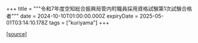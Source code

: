 +++
title = """令和7年度空知総合振興局管内町職員採用資格試験第1次試験合格者"""
date = 2024-10-10T01:00:00.000Z
expiryDate = 2025-05-01T03:14:10.178Z
tags = ["kuriyama"]
+++


[[source]](https://www.town.kuriyama.hokkaido.jp/site/saiyou/29107.html)
